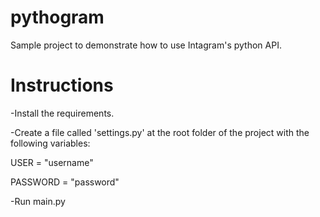 # pythogram

Sample project to demonstrate how to use Intagram's python API.


# Instructions

-Install the requirements.

-Create a file called 'settings.py' at the root folder of the project with the following variables:

USER = "username"

PASSWORD = "password"

-Run main.py
